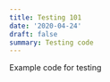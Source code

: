 ```yaml
---
title: Testing 101
date: '2020-04-24'
draft: false
summary: Testing code
---
```


Example code for testing
